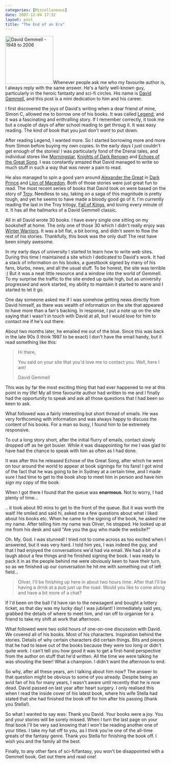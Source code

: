 ```yaml
---
categories: [Miscellaneous]
date: 2007-12-04 17:32
layout: post
title: "The End of an Era"
---
```

<a href="/uploads/2007/12/newgemmell.jpg" title="David Gemmell - 1948 to 2006" rel="lightbox"><img src="/uploads/2007/12/newgemmell.jpg" alt="David Gemmell - 1948 to 2006" class="InlineImageRight" width="150" /></a>Whenever people ask me who my favourite author is, I always reply with the same answer. He's a fairly well-known guy, particularly in the heroic fantasty and sci-fi circles. His name is <a href="http://en.wikipedia.org/wiki/David_Gemmell" title="David Gemmell">David Gemmell</a>, and this post is a mini dedication to him and his career.

I first discovered the joys of David's writing when a dear friend of mine, Simon C, allowed me to borrow one of his books. It was called <a href="http://www.amazon.com/Legend-David-Gemmell/dp/0345913779/ref=sr_1_1?ie=UTF8&s=books&qid=1196748787&sr=1-1" title="Legend">Legend</a>, and it was a fascinating and enthralling story. If I remember correctly, it took me but a couple of days of after school reading to get throug it. It was easy reading. The kind of book that you just don't <em>want</em> to put down.<!--more-->

After reading Legend, I wanted more. So I started borrowing more and more from Simon before buying my own copies. In the early days I just couldn't get enough of the stories! I was particularly fond of the Drenai tales, and individual stores like <a href="http://www.amazon.com/Morningstar-David-Gemmell/dp/0345379098/ref=sr_1_1?ie=UTF8&s=books&qid=1196748843&sr=1-1" title="Morningstar">Morningstar</a>, <a href="http://www.amazon.com/Knights-Dark-Renown-David-Gemmell/dp/034537908X/ref=sr_1_29?ie=UTF8&s=books&qid=1196748683&sr=1-29" title="Knights of Dark Renown">Knights of Dark Renown</a> and <a href="http://www.amazon.com/Echoes-Great-Song-David-Gemmell/dp/0345432320/ref=sr_1_23?ie=UTF8&s=books&qid=1196748611&sr=1-23" title="Echoes of the Great Song">Echoes of the Great Song</a>. I was constantly amazed that David managed to write so much stuff in such a way that was never a pain to read.

He also managed to spin a good yarn around <a href="http://en.wikipedia.org/wiki/Alexander_the_Great" title="Alexander the Great">Alexander the Great</a> in <a href="http://www.amazon.com/Dark-Prince-David-Gemmell/dp/0345494784/ref=sr_1_16?ie=UTF8&s=books&qid=1196748611&sr=1-16" title="Dark Prince">Dark Prince</a> and <a href="http://www.amazon.com/Lion-Macedon-David-Gemmell/dp/0345485351/ref=sr_1_17?ie=UTF8&s=books&qid=1196748611&sr=1-17" title="Lion of Macedon">Lion of Macedon</a>. Both of those stories were just great fun to read. The most recent series of books that David took on were based on the story of <a href="http://en.wikipedia.org/wiki/Troy" title="Troy">Troy</a>. Needless to say, taking on a saga of this magnitude is pretty tough, and yet he seems to have made a bloody good go of it. I'm currently reading the last in the Troy trilogy, <a href="http://www.amazon.com/Troy-Fall-Kings-Trilogy/dp/0593052250/ref=sr_1_1?ie=UTF8&s=books&qid=1196748583&sr=1-1" title="Fall of Kings">Fall of Kings</a>, and loving every minute of it. It has all the hallmarks of a David Gemmell classic.

All in all David wrote 30 books. I have every single one sitting on my bookshelf at home. The only one of those 30 which I didn't really enjoy was <a href="http://www.amazon.com/Winter-Warriors-Drenai-Tales-Book/dp/0345432304/ref=sr_1_1?ie=UTF8&s=books&qid=1196748879&sr=1-1" title="Winter Warriors">Winter Warriors</a>. It was a bit flat, a bit boring, and didn't seem to flow the rest of his stories. Thankfully, this book was the only dud! The rest have been simply awesome.

In my early days of university I started to learn how to write web sites. During this time I maintained a site which I dedicated to David's work. It had a stack of information on his books, a guestbook signed by many of his fans, blurbs, news, and all the usual stuff. To be honest, the site was terrible :) But it was a neat little resource and a window into the world of Gemmell. To my surprise the traffic to the site ended up quite high, but as university progressed and work started, my ability to maintain it started to wane and I started to let it go.

One day someone asked me if I was somehow getting news directly from David himself, as there was wealth of information on the site that appeared to have more than a fan's backing. In response, I put a note up on the site saying that I wasn't in touch with David at all, but I would love for him to contact me if he's out there.

About two months later, he emailed me out of the blue. Since this was back in the late 90s (I think 1997 to be exact) I don't have the email handy, but it read something like this:<blockquote><p>Hi there,

You said on your site that you'd love me to contact you. Well, here I am!

David Gemmell</p></blockquote>This was by far the most exciting thing that had ever happened to me at this point in my life! My all time favourite author had written to me and I finally had the opportunity to speak and ask all those questions that I had been so keen to ask.

What followed was a fairly interesting but short thread of emails. He was very forthcoming with information and was always happy to discuss the content of his books. For a man so busy, I found him to be extremely responsive.

To cut a long story short, after the initial flurry of emails, contact slowly dropped off as he got busier. While it was disappointing for me I was glad to have had the chance to speak with him as often as I had done.

It was after this he released Echose of the Great Song, after which he went on tour around the world to appear at book signings for his fans! I got wind of the fact that he was going to be in Sydney at a certain time, and I made sure I had time to get to the book shop to meet him in person and have him sign my copy of the book.

When I got there I found that the queue was <strong>enormous</strong>. Not to worry, I had plenty of time...

.. it took about 90 mins to get to the front of the queue. But it was worth the wait! He smiled and said hi, asked me a few questions about what I liked about his books etc. When he came to the signing of the book, he asked me my name. After telling him my name was Oliver, he stopped. He looked up at me from his desk and said "Are you the guy who made the website?"

Oh. My. God. I was stunned! I tried not to come across as too excited when I answered, but it was very hard. I told him yes, I was indeed the guy, and that I had enjoyed the conversations we'd had via email. We had a bit of a laugh about a few things and he finished signing the book. I was ready to pack it in as the people behind me were obviously keen to have their turn, so as we finished up our conversation he hit me with something out of left field...<blockquote><p>Oliver, I'll be finishing up here in about two hours time. After that I'll be having a drink at a pub just up the road. Would you like to come along and have a bit more of a chat?</p></blockquote>If I'd been on the ball I'd have ran to the newsagent and bought a lottery ticket, as that day was my lucky day! I was jubilant! I immediately said yes, grabbed the details of where to meet him, and ran off to organise for a friend to take my shift at work that afternoon.

What followed were two solid hours of one-on-one discussion with David. We covered all of his books. Most of his characters. Inspiration behind the stories. Details of why certain characters did certain things. Bits and pieces that he had to leave out of the books because they were too long or didn't quite work. I can't tell you how good it was to get a first-hand perspective from the author on stuff that he'd written. All the time we were talking he was shouting the beer! What a champion. I didn't want the afternoon to end.

So why, after all these years, am I talking about him now? The answer to that question might be obvious to some of you already. Despite being an avid fan of his for many years, I wasn't aware until recently that he is now dead. David passed on last year after heart surgery. I only realised this when I read the inside cover of his latest book, where his wife Stella had stated that she had finished the book off for him after his passing (thank you Stella!).

So what I wanted to say was: Thank you David. Your books were a joy. You and your stories will be sorely missed. When I turn the last page on your final book I'll be very sad knowing that I won't be reading another one of your titles. I take my hat off to you, as I think you're one of the all-time greats of the fantasy genre. Thank you Stella for finishing the book off. I wish you and the family all the best.

Finally, to any other fans of sci-fi/fantasy, you won't be disappointed with a Gemmell book. Get out there and read one!
